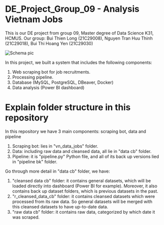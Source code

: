 # DE_Project_Group_09 - Analysis Vietnam Jobs
This is our DE project from group 09, Master degree of Data Science K31, HCMUS.
Our group: Bui Thien Long (21C29008), Nguyen Tran Huu Thinh (21C29018), Bui Thi Hoang Yen (21C29030)

![Schema pic](https://user-images.githubusercontent.com/67893231/222876032-c60b63ed-11d9-4ce8-984d-b621160027d8.PNG)

In this project, we built a system that includes the following components:
1. Web scraping bot for job recruitments.
2. Processing pipeline.
3. Database (MySQL, PostgreSQL, DBeaver, Docker)
4. Data analysis (Power BI dashboard)

# Explain folder structure in this repository
In this repository we have 3 main components: scraping bot, data and pipeline

1. Scraping bot: lies in "vn_data_jobs" folder.
2. Data: including raw data and cleansed data, all lie in "data cb" folder.
3. Pipeline: it is "pipeline.py" Python file, and all of its back up versions lied in "pipeline bk" folder.

Go through more detail in "data cb" folder, we have:
1. "cleansed data cb" folder: it contains general datasets, which will be loaded directly into dashboard (Power BI for example). Moreover, it also contains back up dataset folders, which is previous datasets in the past.
2. "r_cleansed_data_cb" folder: it contains cleansed datasets which were processed from its raw data. So general datasets will be merged with this cleansed datasets to have up-to-date data.
3. "raw data cb" folder: it contains raw data, categorized by which date it was scraped.



